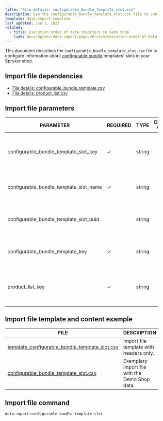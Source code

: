 ```yaml
---
title: "File details: configurable_bundle_template_slot.csv"
description: Use the configurable_bundle_template_slot.csv file to configure information about configurable bundle templates' slots in your Spryker shop.
template: data-import-template
last_updated: Jun 1, 2023
related:
  - title: Execution order of data importers in Demo Shop
    link: docs/dg/dev/data-import/page.version/execution-order-of-data-importers.html
---
```


This document describes the `configurable_bundle_template_slot.csv` file to configure information about [configurable bundle](/docs/pbc/all/product-information-management/{{page.version}}/base-shop/feature-overviews/configurable-bundle-feature-overview.html) templates' slots in your Spryker shop.

## Import file dependencies

- [File details: configurable_bundle_template.csv](/docs/pbc/all/product-information-management/{{page.version}}/base-shop/import-and-export-data/file-details-configurable-bundle-template.csv.html)
- [File details: product_list.csv](/docs/pbc/all/product-information-management/{{page.version}}/base-shop/import-and-export-data/file-details-product-list.csv.html)

## Import file parameters

| PARAMETER                                | REQUIRED | TYPE | DEFAULT VALUE | REQUIREMENTS OR COMMENTS | DESCRIPTION                                          |
| ---------------------------------------- | -------- | ---- | ------------- | ----------------------- | ---------------------------------------------------- |
| configurable_bundle_template_slot_key    | &check; | string |  | Internal data import identifier of the configurable bundle template slot. |
| configurable_bundle_template_slot_name   | &check; | string |  |Name (glossary key) of the configurable bundle template slot.  |
| configurable_bundle_template_slot_uuid   |         | string |  |Unique identifier of the configurable bundle template slot.  |
| configurable_bundle_template_key         | &check; | string |  | Internal data import identifier of the configurable bundle template. |
| product_list_key                         | &check; | string |  | Internal data import identifier of the product list for allowed products of the slot. |

## Import file template and content example

| FILE | DESCRIPTION |
|---|---|
| [template_configurable_bundle_template_slot.csv](https://spryker.s3.eu-central-1.amazonaws.com/docs/pbc/all/product-information-management/base-shop/import-and-export-data/file-details-configurable-bundle-template-slot.csv.md/template_configurable_bundle_template_slot.csv)| Import file template with headers only. |
| [configurable_bundle_template_slot.csv](https://spryker.s3.eu-central-1.amazonaws.com/docs/pbc/all/product-information-management/base-shop/import-and-export-data/file-details-configurable-bundle-template-slot.csv.md/configurable_bundle_template_slot.csv) | Exemplary import file with the Demo Shop data. |

## Import file command

```bash
data:import:configurable-bundle-template-slot
```